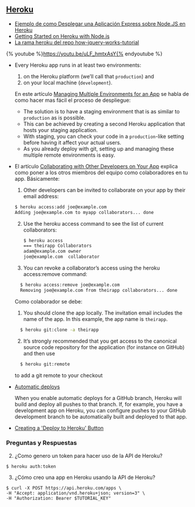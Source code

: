 ## [Heroku](https://devcenter.heroku.com/categories/nodejs)

* [Ejemplo de como Desplegar una Aplicación Express sobre Node.JS en Heroku](http://crguezl.github.io/pl-html/node11.html#SECTION041400100000000000000)
* [Getting Started on Heroku with Node.js](https://devcenter.heroku.com/articles/getting-started-with-nodejs#introduction)
* [La rama heroku del repo how-jquery-works-tutorial](https://github.com/crguezl/how-jquery-works-tutorial/tree/heroku)


{% youtube %}https://youtu.be/uLF_hmtxAsY{% endyoutube %}

* Every Heroku app runs in at least two environments:
  1. on the Heroku platform (we’ll call that `production`) and
  2. on your local machine (`development`).

  En este artículo [Managing Multiple Environments for an App](https://devcenter.heroku.com/articles/multiple-environments) se habla de como hacer mas fácil el proceso de despliegue:
  * The solution is to have a staging environment that is as similar to `production` as is possible.
  * This can be achieved by creating a second Heroku application that hosts your staging application.
  * With staging, you can check your code in a `production`-like setting before having it affect your actual users.
  * As you already deploy with git, setting up and managing these multiple remote environments is easy.

* El artículo [Collaborating with Other Developers on Your App](https://devcenter.heroku.com/articles/collaborating) explica como poner a los otros miembros del equipo como colaboradores en tu app. Básicamente:
  1. Other developers can be invited to collaborate on your app by their email address:
    ```bash
    $ heroku access:add joe@example.com
    Adding joe@example.com to myapp collaborators... done
    ```
  2. Use the heroku access command to see the list of current collaborators:
      ```bash
      $ heroku access
      === theirapp Collaborators
      adam@example.com owner
      joe@example.com  collaborator
      ```
  3. You can revoke a collaborator’s access using the heroku access:remove command:
    ```bash
      $ heroku access:remove joe@example.com
      Removing joe@example.com from theirapp collaborators... done
    ```
  Como colaborador se debe:
  1. You should clone the app locally. The invitation email includes the name of the app.
     In this example, the app name is `theirapp`.
    ```bash
      $ heroku git:clone -a theirapp
    ```
  2. It’s strongly recommended that you get access to the canonical source code repository for the application (for instance on GitHub) and then use
    ```bash
      $ heroku git:remote
    ```
    to add a git remote to your checkout

* [Automatic deploys](https://devcenter.heroku.com/articles/github-integration#automatic-deploys)

  When you enable automatic deploys for a GitHub branch, Heroku will build and deploy all pushes to that branch. If, for example, you have a development app on Heroku, you can configure pushes to your GitHub development branch to be automatically built and deployed to that app.

* [Creating a 'Deploy to Heroku' Button](https://devcenter.heroku.com/articles/heroku-button)

### Preguntas y Respuestas

2. ¿Como genero un token para hacer uso de la API de Heroku?
```
$ heroku auth:token
```
3. ¿Cómo creo una app en Heroku usando la API de Heroku?
```
$ curl -X POST https://api.heroku.com/apps \
-H "Accept: application/vnd.heroku+json; version=3" \
-H "Authorization: Bearer $TUTORIAL_KEY"
```
